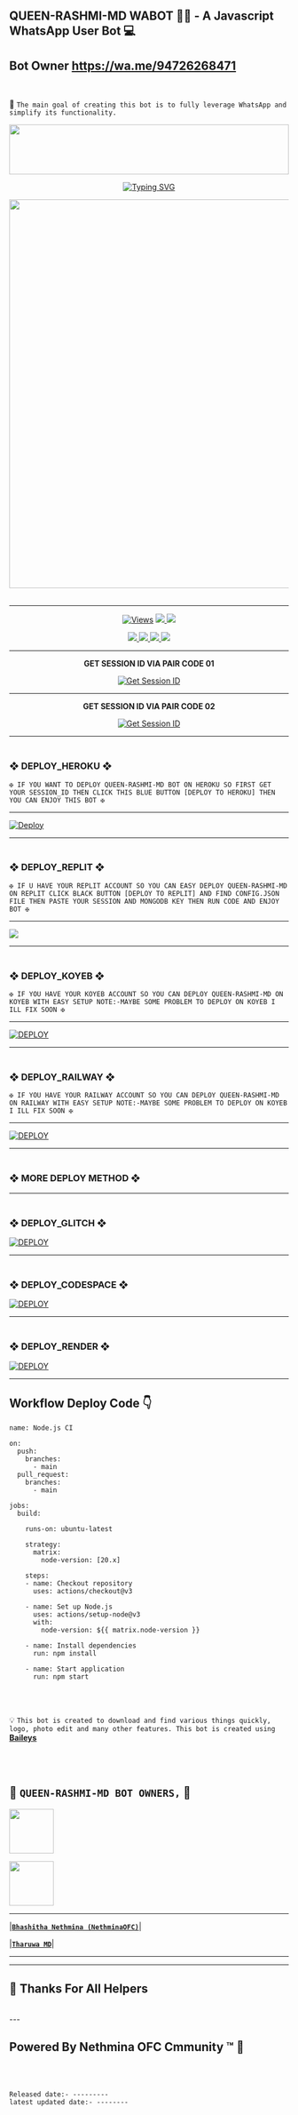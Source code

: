 <br>

## QUEEN-RASHMI-MD WABOT 👨‍💻 - A Javascript WhatsApp User Bot 💻

## Bot Owner  https://wa.me/94726268471

<br>

🔮 `The main goal of creating this bot is to fully leverage WhatsApp and simplify its functionality.`

<img src="https://i.imgur.com/dBaSKWF.gif" height="90" width="100%">

<p align="center">
<a href="https://git.io/typing-svg"><img src="https://readme-typing-svg.demolab.com?font=Fira+Code&weight=700&size=33&pause=1000&color=5513F7&width=500&lines=QUEEN+RASHMI+MD+WABOT" alt="Typing SVG" /></a>

 <p align="center">
<a href="https://github.com/QuennRashmiMD">
    <img src="https://i.ibb.co/x36KRDp/3699c40895081b0a.jpg"  width="700px">
<br>
 <br>
 <hr>
</a>
  <p align="center">
   <a href="https://github.com/QueenRashmiMD/QUEEN-RASHMI-MD">
    <img src="https://hits.seeyoufarm.com/api/count/incr/badge.svg?url=https%3A%2F%2Fgithub.com%2FASITHA-MD%2FASITHA-MD&count_bg=%2379C83D&title_bg=%23555555&icon=gitpod.svg&icon_color=%23E7E7E7&title=Views&edge_flat=false" alt="Views"/></a>
  <a href="https://github.com/QueenRashmiMD/QUEEN-RASHMI-MD">
    <img src="https://img.shields.io/github/forks/ASITHA-MD/ASITHA-MD?label=Fork&style=social">
    
  </a>
  <a href="https://github.com/QueenRashmiMD/QUEEN-RASHMI-MD">
    <img src="https://img.shields.io/github/stars/ASITHA-MD/ASITHA-MD?style=social">
  </a>
</p>

<p align="center">
  <a href="https://github.com/QueenRashmiMD/QUEEN-RASHMI-MD">
    <img src="https://img.shields.io/github/repo-size/ASITHA-MD/ASITHA-MD?color=purple&label=Repo%20Size&style=plastic">

  </a>
  <a href="https://github.com/QueenRashmiMD/QUEEN-RASHMI-MD">
    <img src="https://img.shields.io/github/license/ASITHA-MD/ASITHA-MD?color=purple&label=License&style=plastic">

  </a>
  <a href="https://github.com/QueenRashmiMD/QUEEN-RASHMI-MD">
    <img src="https://img.shields.io/github/languages/top/ASITHA-MD/ASITHA-MD?color=purple&label=Javascript&style=plastic">

  </a>
  <a href="https://github.com/QueenRashmiMD/QUEEN-RASHMI-MD">
    <img src="https://img.shields.io/static/v1?label=Author&message=Nethmina%20OFC&color=purple&style=plastic">

  </a>
  </p>
  </a>
 <hr>
</p>  
<p align="center">
<b>GET SESSION ID VIA PAIR CODE 01</b>
<p align="center">
<a href='https://queen-rashmi-md-3fcf23a5fafc.herokuapp.com/' target="_blank"><img alt='Get Session ID' src='https://img.shields.io/badge/Click here to get your session id-blue?style=for-the-badge&logo=opencv&logoColor=white'/></a>

<hr>
<p align="center">
<b>GET SESSION ID VIA PAIR CODE 02</b>
<p align="center">
<a href='https://replit.com/@wabot0999/QUEEN-RASHMI-MD-PAIR-WEB#README.md' target="_blank"><img alt='Get Session ID' src='https://img.shields.io/badge/Click here to get your session id-blue?style=for-the-badge&logo=opencv&logoColor=white'/></a>
<hr>

### <br>   ❖ DEPLOY_HEROKU ❖

`✠ IF YOU WANT TO DEPLOY QUEEN-RASHMI-MD BOT ON HEROKU SO FIRST GET YOUR SESSION_ID THEN CLICK THIS BLUE BUTTON [DEPLOY TO HEROKU] THEN YOU CAN ENJOY THIS BOT ✠`

------------
 
[![Deploy](https://www.herokucdn.com/deploy/button.svg)](https://dashboard.heroku.com/new-app?template=https://github.com/queenrashmi/QUEEN-RASHMI-MD)

----------

### <br>    ❖ DEPLOY_REPLIT ❖

`✠ IF U HAVE YOUR REPLIT ACCOUNT SO YOU CAN EASY DEPLOY QUEEN-RASHMI-MD ON REPLIT CLICK BLACK BUTTON [DEPLOY TO REPLIT] AND FIND CONFIG.JSON FILE THEN PASTE YOUR SESSION AND MONGODB KEY THEN RUN CODE AND ENJOY BOT ✠`

-------------

<p align="left"><a href="https://repl.it/github/SILENTLOVER40/SILENT-SOBX-MD"> <img src='https://img.shields.io/badge/-REPLIT-orange?style=for-the-badge&logo=replit&logoColor=white'/></a>

--------------

### <br>   ❖ DEPLOY_KOYEB ❖

`✠ IF YOU HAVE YOUR KOYEB ACCOUNT SO YOU CAN DEPLOY QUEEN-RASHMI-MD ON KOYEB WITH EASY SETUP NOTE:-MAYBE SOME PROBLEM TO DEPLOY ON KOYEB I ILL FIX SOON ✠`

---------

<a href='https://app.koyeb.com/auth/signin' target="_blank"><img alt='DEPLOY' src='https://img.shields.io/badge/-KOYEB-blue?style=for-the-badge&logo=koyeb&logoColor=white'/></a>

------------

### <br>  ❖ DEPLOY_RAILWAY ❖

`✠ IF YOU HAVE YOUR RAILWAY ACCOUNT SO YOU CAN DEPLOY QUEEN-RASHMI-MD ON RAILWAY WITH EASY SETUP NOTE:-MAYBE SOME PROBLEM TO DEPLOY ON KOYEB I ILL FIX SOON ✠`

--------

<a href='https://railway.app/new' target="_blank"><img alt='DEPLOY' src='https://img.shields.io/badge/RAILWAY-h?color=black&style=for-the-badge&logo=railway'/></a></p>

---------------

### <br> ❖ MORE DEPLOY METHOD ❖

--------
### <br>   ❖ DEPLOY_GLITCH ❖

<a href='https://glitch.com/signup' target="_blank"><img alt='DEPLOY' src='https://img.shields.io/badge/GLITCH-h?color=pink&style=for-the-badge&logo=glitch'/></a></p>

--------

### <br>   ❖ DEPLOY_CODESPACE ❖

<a href='https://github.com/codespaces/new' target="_blank"><img alt='DEPLOY' src='https://img.shields.io/badge/CODESPACE-h?color=navy&style=for-the-badge&logo=visualstudiocode'/></a></p>

--------

### <br>   ❖ DEPLOY_RENDER ❖

<a href='https://dashboard.render.com' target="_blank"><img alt='DEPLOY' src='https://img.shields.io/badge/RENDER-h?color=maroon&style=for-the-badge&logo=render'/></a></p>

-----------

## Workflow Deploy Code 👇


```
name: Node.js CI

on:
  push:
    branches:
      - main
  pull_request:
    branches:
      - main

jobs:
  build:

    runs-on: ubuntu-latest

    strategy:
      matrix:
        node-version: [20.x]

    steps:
    - name: Checkout repository
      uses: actions/checkout@v3

    - name: Set up Node.js
      uses: actions/setup-node@v3
      with:
        node-version: ${{ matrix.node-version }}

    - name: Install dependencies
      run: npm install

    - name: Start application
      run: npm start
```

<br>
<br>

💡 `This bot is created to download and find various things quickly, logo, photo edit and many other features. This bot is created using` **[Baileys](https://github.com/WhiskeySockets/Baileys)**

<br>
<br>

## 👑 **`QUEEN-RASHMI-MD BOT OWNERS,`** 👑


   <a href="https://github.com/NethminaOfficial/"><img src="https://telegra.ph/file/7dd5b186621993e20b73b.jpg" width=80 height=80></a>
   
   <a href="https://github.com/QueenRashmiMD/"><img src="https://i.ibb.co/bQRkY2R/cd97783d8ad3a600.jpg" width=80 height=80></a>

---

|**[`Bhashitha Nethmina (NethminaOFC)`](https://github.com/NethminaOFC)**|

|**[`Tharuwa MD`](https://github.com/thruwamd200489)**|

---

---

## 💝 Thanks For All Helpers
<br>
---

## Powered By Nethmina OFC Cmmunity ™ 🎈

<br>
<br>

`Released date:- ---------`
<br>
`latest updated date:- --------`
